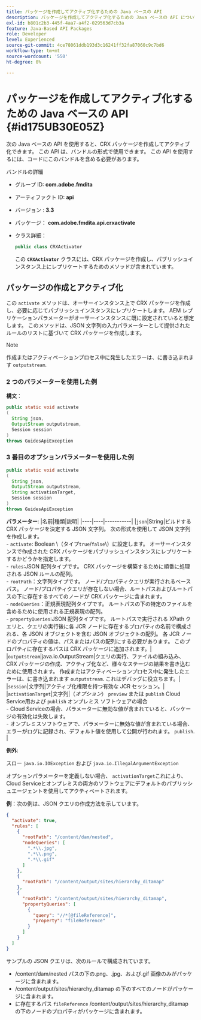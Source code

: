 ```yaml
---
title: パッケージを作成してアクティブ化するための Java ベースの API
description: パッケージを作成してアクティブ化するための Java ベースの API について説明します
exl-id: b801c2b3-445f-4aa7-a4f2-029563d7cb3a
feature: Java-Based API Packages
role: Developer
level: Experienced
source-git-commit: 4ce78061ddb193d3c16241ff32fa87060c9c7bd6
workflow-type: tm+mt
source-wordcount: '550'
ht-degree: 0%

---
```


# パッケージを作成してアクティブ化するための Java ベースの API {#id175UB30E05Z}

次の Java ベースの API を使用すると、CRX パッケージを作成してアクティブ化できます。 この API は、バンドルの形式で使用できます。 この API を使用するには、コードにこのバンドルを含める必要があります。

バンドルの詳細

- グループ ID: **com.adobe.fmdita**

- アーティファクト ID: **api**

- バージョン : **3.3**

- パッケージ： **com.adobe.fmdita.api.crxactivate**

- クラス詳細：

  ```JAVA
  public class CRXActivator
  ```

  この **`CRXActivator`** クラスには、CRX パッケージを作成し、パブリッシュインスタンス上にレプリケートするためのメソッドが含まれています。


## パッケージの作成とアクティブ化

この `activate` メソッドは、オーサーインスタンス上で CRX パッケージを作成し、必要に応じてパブリッシュインスタンスにレプリケートします。 AEM レプリケーションパラメーターがオーサーインスタンスに既に設定されていると想定します。 このメソッドは、JSON 文字列の入力パラメーターとして提供されたルールのリストに基づいて CRX パッケージを作成します。
>[!NOTE]
>
> 作成またはアクティベーションプロセス中に発生したエラーは、に書き込まれます `outputstream`.

### 2 つのパラメーターを使用した例

**構文**：


```JAVA
public static void activate
(
  String json, 
  OutputStream outputstream, 
  Session session
) 
throws GuidesApiException
```

### 3 番目のオプションパラメーターを使用した例

```JAVA
public static void activate
(
  String json, 
  OutputStream outputstream,
  String activationTarget, 
  Session session
) 
throws GuidesApiException
```

**パラメーター**: |名前|種類|説明| |----|----|-----------| |`json`|String|ビルドする CRX パッケージを決定する JSON 文字列。 次の形式を使用して JSON 文字列を作成します。 <br>- `activate`: Boolean \（タイプ`true`/`false`\）に設定します。 オーサーインスタンスで作成された CRX パッケージをパブリッシュインスタンスにレプリケートするかどうかを指定します。 <br> - `rules`:JSON 配列タイプです。 CRX パッケージを構築するために順番に処理される JSON ルールの配列。 <br> - `rootPath`：文字列タイプです。 ノード/プロパティクエリが実行されるベースパス。 ノード/プロパティクエリが存在しない場合、ルートパスおよびルートパスの下に存在するすべてのノードが CRX パッケージに含まれます。 <br> - `nodeQueries`：正規表現配列タイプです。 ルートパスの下の特定のファイルを含めるために使用される正規表現の配列。 <br> - `propertyQueries`:JSON 配列タイプです。 ルートパスで実行される XPath クエリと、クエリの実行後に各 JCR ノードに存在するプロパティの名前で構成される、各 JSON オブジェクトを含む JSON オブジェクトの配列。 各 JCR ノードのプロパティの値は、パスまたはパスの配列にする必要があります。 このプロパティに存在するパスは CRX パッケージに追加されます。| |`outputstream`|java.io.OutputStream|クエリの実行、ファイルの組み込み、CRX パッケージの作成、アクティブ化など、様々なステージの結果を書き込むために使用されます。 作成またはアクティベーションプロセス中に発生したエラーは、に書き込まれます `outputstream`. これはデバッグに役立ちます。| |`session`|文字列|アクティブ化権限を持つ有効な JCR セッション。| |`activationTarget`|文字列|（*オプション*） `preview` または `publish` Cloud Service用および `publish` オンプレミス ソフトウェアの場合 <br> - Cloud Serviceの場合、パラメーターに無効な値が含まれていると、パッケージの有効化は失敗します。 <br> - オンプレミスソフトウェアで、パラメーターに無効な値が含まれている場合、エラーがログに記録され、デフォルト値を使用して公開が行われます。 `publish`. |

**例外**:

スロー `java.io.IOException` および `java.io.IllegalArgumentException`


オプションパラメーターを定義しない場合、 `activationTarget`これにより、Cloud Serviceとオンプレミスの両方のソフトウェアにデフォルトのパブリッシュエージェントを使用してアクティベートされます。


**例**：次の例は、JSON クエリの作成方法を示しています。

```JSON
{
  "activate": true,
  "rules": [
    {
      "rootPath": "/content/dam/nested",
      "nodeQueries": [
        ".*\\.jpg",
        ".*\\.png",
        ".*\\.gif"        
      ]
    },
    {
      "rootPath": "/content/output/sites/hierarchy_ditamap"
    },
    {
      "rootPath": "/content/output/sites/hierarchy_ditamap",
      "propertyQueries": [
        {
          "query": "//*[@fileReference]",
          "property": "fileReference"
        }
      ]
    }
  ]
}
```

サンプルの JSON クエリは、次のルールで構成されています。

- /content/dam/nested パスの下の.png、.jpg、および.gif 画像のみがパッケージに含まれます。
- /content/output/sites/hierarchy\_ditamap の下のすべてのノードがパッケージに含まれます。
- に存在するパス `fileReference` /content/output/sites/hierarchy\_ditamap の下のノードのプロパティがパッケージに含まれます。
